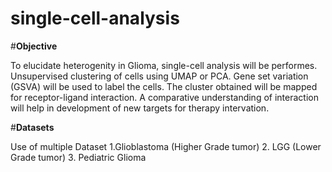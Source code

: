# single-cell-analysis

#**Objective**

To elucidate heterogenity in Glioma, single-cell analysis will be performes. Unsupervised clustering of cells using UMAP or PCA. Gene set variation (GSVA) will be used to label the cells. The cluster obtained will be mapped for receptor-ligand interaction. A comparative understanding of interaction will help in development of new targets for therapy intervation. 

#**Datasets**

Use of multiple Dataset 1.Glioblastoma (Higher Grade tumor) 2. LGG (Lower Grade tumor) 3. Pediatric Glioma
